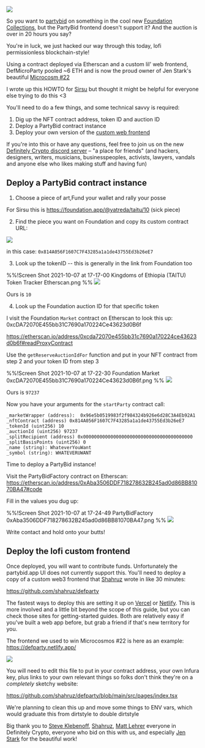 ![](https://dl.dropboxusercontent.com/s%2F477wgju23wfutre%2Fscreen%2520shot%25202021-10-07%2520at%252017-52-32%2520microcosm%252022%2520%2520foundation.jpg)

So you want to [partybid](https://partybid.app) on something in the cool new [Foundation Collections](https://foundation.app/collection), but the PartyBid frontend doesn't support it? And the auction is over in 20 hours you say?

You're in luck, we just hacked our way through this today, lofi permissionless blockchain-style! 

Using a contract deployed via Etherscan and a custom lil' web frontend, DefMicroParty pooled ~6 ETH and is now the proud owner of Jen Stark's beautiful [Microcosm #22](https://foundation.app/@JenStark_Vault/cosmos/22)

I wrote up this HOWTO for [Sirsu](https://twitter.com/sirsuhayb/) but thought it might be helpful for everyone else trying to do this <3

You'll need to do a few things, and some technical savvy is required:

1. Dig up the NFT contract address, token ID and auction ID
2. Deploy a PartyBid contract instance 
3. Deploy your own version of the [custom web frontend](https://github.com/shahruz/defparty)

If you're into this or have any questions, feel free to join us on the new [Definitely Crypto discord server](https://discord.gg/rJu3G58aRh) – "a place for friends" (and hackers, designers, writers, musicians, businesspeoples, activists, lawyers, vandals and anyone else who likes making stuff and having fun)

## Deploy a PartyBid contract instance

1. Choose a piece of art,Fund your wallet and rally your posse

For Sirsu this is https://foundation.app/@yatreda/taitu/10 (sick piece)

2. Find the piece you want on Foundation and copy its custom contract URL:

![](https://dl.dropboxusercontent.com/s%2Fjng0fw6cr8vvgy7%2Fscreen%2520shot%25202021-10-07%2520at%252017-11-55%2520gudit%2520kingdoms%2520of%2520ethiopia%2520foundation.png)

in this case:
`0x814A056F1607C7F43285a1a1de43755Ed3b26eE7`

3. Look up the tokenID -- this is generally in the link from Foundation too

%%!Screen Shot 2021-10-07 at 17-17-00 Kingdoms of Ethiopia (TAITU) Token Tracker Etherscan.png
%%
![](https://dl.dropboxusercontent.com/s%2Fjbx6sdpy0hawjl8%2Fscreen%2520shot%25202021-10-07%2520at%252017-17-00%2520kingdoms%2520of%2520ethiopia%2520%2528taitu%2529%2520token%2520tracker%2520etherscan.png)

Ours is `10`

4. Look up the Foundation auction ID for that specific token

I visit the Foundation `Market` contract on Etherscan to look this up:
0xcDA72070E455bb31C7690a170224Ce43623d0B6f

https://etherscan.io/address/0xcda72070e455bb31c7690a170224ce43623d0b6f#readProxyContract

Use the `getReserveAuctionIdFor` function and put in your NFT contract from step 2 and your token ID from step 3

%%!Screen Shot 2021-10-07 at 17-22-30 Foundation Market 0xcDA72070E455bb31C7690a170224Ce43623d0B6f.png
%%
![](https://dl.dropboxusercontent.com/s%2F6tc8di638mt1cgd%2Fscreen%2520shot%25202021-10-07%2520at%252017-22-30%2520foundation%2520market%25200xcda72070e455bb31c7690a170224ce43623d0b6f.png)

Ours is `97237`

Now you have your arguments for the `startParty` contract call:

```
_marketWrapper (address):  0x96e5b0519983f2f984324b926e6d28C3A4Eb92A1
_nftContract (address) 0x814A056F1607C7F43285a1a1de43755Ed3b26eE7
_tokenId (uint256) 10
_auctionId (uint256) 97237
_splitRecipient (address) 0x0000000000000000000000000000000000000000
_splitBasisPoints (uint256) 0
_name (string): WhateverYouWant
_symbol (string): WHATEVERUWANT
```

Time to deploy a PartyBid instance!

Visit the PartyBidFactory contract on Etherscan:
https://etherscan.io/address/0xAba3506DDF718278632B245ad0d86BB81070BA47#code

Fill in the values you dug up:

%%!Screen Shot 2021-10-07 at 17-24-49 PartyBidFactory 0xAba3506DDF718278632B245ad0d86BB81070BA47.png
%%
![](https://dl.dropboxusercontent.com/s%2F3s4ka0ogr8fd9va%2Fscreen%2520shot%25202021-10-07%2520at%252017-24-49%2520partybidfactory%25200xaba3506ddf718278632b245ad0d86bb81070ba47.png)

Write contact and hold onto your butts!

## Deploy the lofi custom frontend

Once deployed, you will want to contribute funds. Unfortunately the partybid.app UI does not currently support this. You'll need to deploy a copy of a custom web3 frontend that [Shahruz](https://twitter.com/shahruz) wrote in like 30 minutes:

https://github.com/shahruz/defparty

The fastest ways to deploy this are setting it up on [Vercel](https://www.vercel.com) or [Netlify](https://netlify.com). This is more involved and a little bit beyond the scope of this guide, but you can check those sites for getting-started guides. Both are relatively easy if you've built a web app before, but grab a friend if that's new territory for you.

The frontend we used to win Microcosmos #22 is here as an example: https://defparty.netlify.app/

![](https://dl.dropboxusercontent.com/s%2Foa1dwgq58z46lrl%2Fscreen%2520shot%25202021-10-07%2520at%252017-47-27%2520mozilla%2520firefox.png)

You will need to edit this file to put in your contract address, your own Infura key, plus links to your own relevant things so folks don't think they're on a _completely_ sketchy website:

https://github.com/shahruz/defparty/blob/main/src/pages/index.tsx

We're planning to clean this up and move some things to ENV vars, which would graduate this from dirtstyle to double dirtstyle

Big thank you to [Steve Klebenoff](https://github.com/shahruz/defparty/blob/main/src/pages/index.tsx), [Shahruz](https://twitter.com/shahruz), [Matt Lehrer](https://twitter.com/mattlehrer/) everyone in Definitely Crypto, everyone who bid on this with us, and especially [Jen Stark](https://twitter.com/jen_stark) for the beautiful work! 
